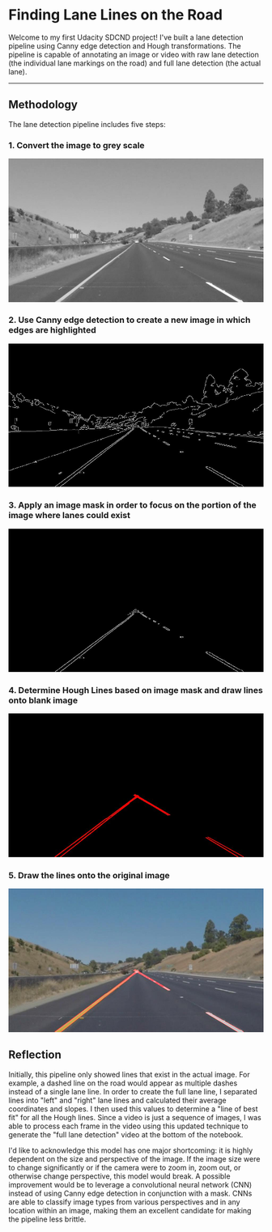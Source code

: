 # **Finding Lane Lines on the Road**

Welcome to my first Udacity SDCND project! I've built a lane detection pipeline using
Canny edge detection and Hough transformations. The pipeline is capable of annotating
an image or video with raw lane detection (the individual lane markings on the road) and
full lane detection (the actual lane).

[//]: # (Image References)
[greyScale]: ./examples/greyScale.jpg "Grayscale"
[edges]: ./examples/edges.jpg "Edges"
[lineEdges]: ./examples/lineEdges.jpg "Line Edges"
[lineImage]: ./examples/lineImage.jpg "Line Image"
[maskedEdges]: ./examples/maskedEdges.jpg "Masked Edges"

---

## Methodology

The lane detection pipeline includes five steps:
### 1. Convert the image to grey scale

![alt text][greyScale]
### 2. Use Canny edge detection to create a new image in which edges are highlighted

![alt text][edges]
### 3. Apply an image mask in order to focus on the portion of the image where lanes could exist

![alt text][maskedEdges]
### 4. Determine Hough Lines based on image mask and draw lines onto blank image

![alt text][lineImage]
### 5. Draw the lines onto the original image

![alt text][lineEdges]

## Reflection

Initially, this pipeline only showed lines that exist in the actual image. For example,
a dashed line on the road would appear as multiple dashes instead of a single lane line.
In order to create the full lane line, I separated lines into "left" and "right" lane lines
and calculated their average coordinates and slopes. I then used this values to determine a
"line of best fit" for all the Hough lines. Since a video is just a sequence of images, I
was able to process each frame in the video using this updated technique to generate the
"full lane detection" video at the bottom of the notebook.

I'd like to acknowledge this model has one major shortcoming: it is highly dependent on the size and
perspective of the image. If the image size were to change significantly or if the camera were to
zoom in, zoom out, or otherwise change perspective, this model would break. A possible improvement
would be to leverage a convolutional neural network (CNN) instead of using Canny edge detection
in conjunction with a mask. CNNs are able to classify image types from various perspectives and
in any location within an image, making them an excellent candidate for making the pipeline less
brittle.
